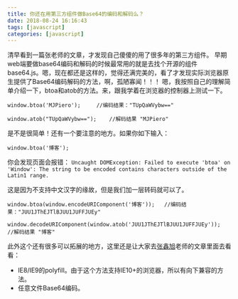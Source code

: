 ```yaml
---
title: 你还在用第三方组件做Base64的编码和解码么？
date: 2018-08-24 16:16:43
tags: [javascript]
categories: [javascript]
---
```


清早看到一篇张老师的文章，才发现自己傻傻的用了很多年的第三方组件。
早期web端要做base64编码和解码的时候最常用的就是去找个开源的组件base64.js。嗯，现在都还是这样的，觉得还满完美的，看了才发现实际浏览器原生提供了Base64编码解码的方法，啊，孤陋寡闻！！！
嗯，我按照自己的理解简单介绍一下，btoa和atob的方法。来，跟我学着在浏览器的控制器上测试一下。
```
window.btoa('MJPiero');     //编码结果："TUpQaWVybw=="

window.atob("TUpQaWVybw==");    //解码结果 "MJPiero"
```
是不是很简单！还有一个要注意的地方。如果你如下输入：
```
window.btoa('博客');
```
你会发现页面会报错：
`Uncaught DOMException: Failed to execute 'btoa' on 'Window': The string to be encoded contains characters outside of the Latin1 range.`

这是因为不支持中文汉字的缘故，但是我们加一层转码就可以了。
```
window.btoa(window.encodeURIComponent('博客'));   //编码结果："JUU1JThEJTlBJUU1JUFFJUEy"

window.decodeURIComponent(window.atob('JUU1JThEJTlBJUU1JUFFJUEy'));     //解码结果 "博客"
```

此外这个还有很多可以拓展的地方，这里还是让大家去[张鑫旭](https://www.zhangxinxu.com/wordpress/2018/08/js-base64-atob-btoa-encode-decode/)老师的文章里面去看看：
- IE8/IE9的polyfill。由于这个方法支持IE10+的浏览器，所以有向下兼容的方法。
- 任意文件Base64编码。